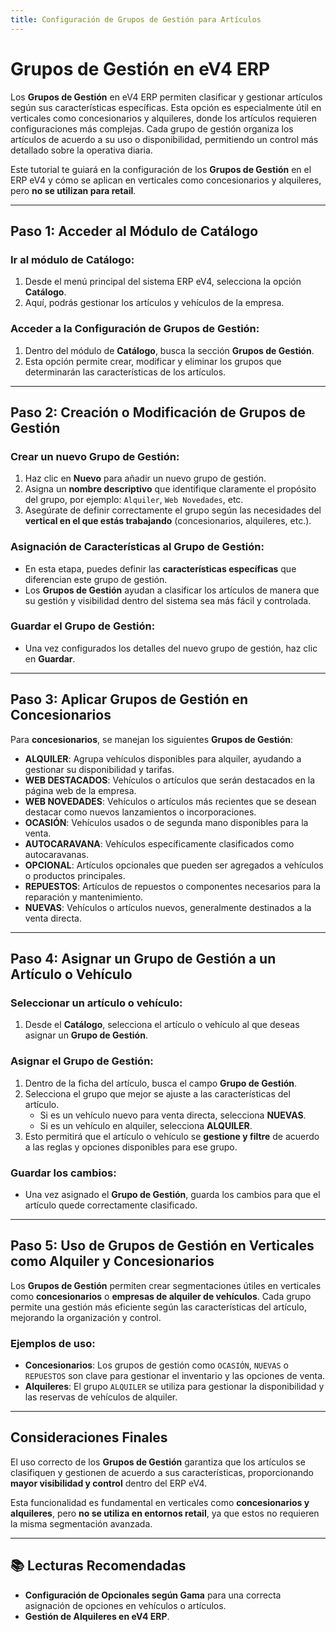 ```yaml
---
title: Configuración de Grupos de Gestión para Artículos
---
```


# Grupos de Gestión en eV4 ERP

Los **Grupos de Gestión** en eV4 ERP permiten clasificar y gestionar artículos según sus características específicas. Esta opción es especialmente útil en verticales como concesionarios y alquileres, donde los artículos requieren configuraciones más complejas. Cada grupo de gestión organiza los artículos de acuerdo a su uso o disponibilidad, permitiendo un control más detallado sobre la operativa diaria.

Este tutorial te guiará en la configuración de los **Grupos de Gestión** en el ERP eV4 y cómo se aplican en verticales como concesionarios y alquileres, pero **no se utilizan para retail**.

---

## Paso 1: Acceder al Módulo de Catálogo

### Ir al módulo de Catálogo:
1. Desde el menú principal del sistema ERP eV4, selecciona la opción **Catálogo**.
2. Aquí, podrás gestionar los artículos y vehículos de la empresa.

### Acceder a la Configuración de Grupos de Gestión:
1. Dentro del módulo de **Catálogo**, busca la sección **Grupos de Gestión**.
2. Esta opción permite crear, modificar y eliminar los grupos que determinarán las características de los artículos.

---

## Paso 2: Creación o Modificación de Grupos de Gestión

### Crear un nuevo Grupo de Gestión:
1. Haz clic en **Nuevo** para añadir un nuevo grupo de gestión.
2. Asigna un **nombre descriptivo** que identifique claramente el propósito del grupo, por ejemplo: `Alquiler`, `Web Novedades`, etc.
3. Asegúrate de definir correctamente el grupo según las necesidades del **vertical en el que estás trabajando** (concesionarios, alquileres, etc.).

### Asignación de Características al Grupo de Gestión:
- En esta etapa, puedes definir las **características específicas** que diferencian este grupo de gestión.
- Los **Grupos de Gestión** ayudan a clasificar los artículos de manera que su gestión y visibilidad dentro del sistema sea más fácil y controlada.

### Guardar el Grupo de Gestión:
- Una vez configurados los detalles del nuevo grupo de gestión, haz clic en **Guardar**.

---

## Paso 3: Aplicar Grupos de Gestión en Concesionarios

Para **concesionarios**, se manejan los siguientes **Grupos de Gestión**:

- **ALQUILER**: Agrupa vehículos disponibles para alquiler, ayudando a gestionar su disponibilidad y tarifas.
- **WEB DESTACADOS**: Vehículos o artículos que serán destacados en la página web de la empresa.
- **WEB NOVEDADES**: Vehículos o artículos más recientes que se desean destacar como nuevos lanzamientos o incorporaciones.
- **OCASIÓN**: Vehículos usados o de segunda mano disponibles para la venta.
- **AUTOCARAVANA**: Vehículos específicamente clasificados como autocaravanas.
- **OPCIONAL**: Artículos opcionales que pueden ser agregados a vehículos o productos principales.
- **REPUESTOS**: Artículos de repuestos o componentes necesarios para la reparación y mantenimiento.
- **NUEVAS**: Vehículos o artículos nuevos, generalmente destinados a la venta directa.

---

## Paso 4: Asignar un Grupo de Gestión a un Artículo o Vehículo

### Seleccionar un artículo o vehículo:
1. Desde el **Catálogo**, selecciona el artículo o vehículo al que deseas asignar un **Grupo de Gestión**.

### Asignar el Grupo de Gestión:
1. Dentro de la ficha del artículo, busca el campo **Grupo de Gestión**.
2. Selecciona el grupo que mejor se ajuste a las características del artículo.
   - Si es un vehículo nuevo para venta directa, selecciona **NUEVAS**.
   - Si es un vehículo en alquiler, selecciona **ALQUILER**.
3. Esto permitirá que el artículo o vehículo se **gestione y filtre** de acuerdo a las reglas y opciones disponibles para ese grupo.

### Guardar los cambios:
- Una vez asignado el **Grupo de Gestión**, guarda los cambios para que el artículo quede correctamente clasificado.

---

## Paso 5: Uso de Grupos de Gestión en Verticales como Alquiler y Concesionarios

Los **Grupos de Gestión** permiten crear segmentaciones útiles en verticales como **concesionarios** o **empresas de alquiler de vehículos**. Cada grupo permite una gestión más eficiente según las características del artículo, mejorando la organización y control.

### Ejemplos de uso:
- **Concesionarios**: Los grupos de gestión como `OCASIÓN`, `NUEVAS` o `REPUESTOS` son clave para gestionar el inventario y las opciones de venta.
- **Alquileres**: El grupo `ALQUILER` se utiliza para gestionar la disponibilidad y las reservas de vehículos de alquiler.

---

## Consideraciones Finales

El uso correcto de los **Grupos de Gestión** garantiza que los artículos se clasifiquen y gestionen de acuerdo a sus características, proporcionando **mayor visibilidad y control** dentro del ERP eV4. 

Esta funcionalidad es fundamental en verticales como **concesionarios y alquileres**, pero **no se utiliza en entornos retail**, ya que estos no requieren la misma segmentación avanzada.

---

## 📚 Lecturas Recomendadas

- **Configuración de Opcionales según Gama** para una correcta asignación de opciones en vehículos o artículos.
- **Gestión de Alquileres en eV4 ERP**.
